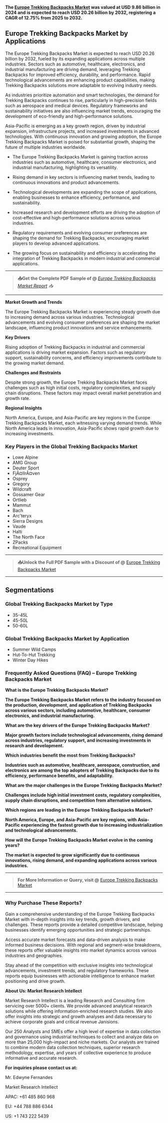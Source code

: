 <p><strong>The <a href="https://www.marketresearchintellect.com/download-sample/?rid=1081667&amp;utm_source=Pulse-April-Europe&amp;utm_medium=852">Europe Trekking Backpacks Market</a> was valued at USD 9.86 billion in 2024 and is expected to reach USD 20.26 billion by 2032, registering a CAGR of 12.75% from 2025 to 2032.</strong></p><h2>Europe Trekking Backpacks Market by Applications&nbsp;</h2><p><p>The Europe Trekking Backpacks Market is expected to reach USD 20.26 billion by 2032, fueled by its expanding applications across multiple industries. Sectors such as automotive, healthcare, electronics, and industrial manufacturing are driving demand, leveraging Trekking Backpacks for improved efficiency, durability, and performance. Rapid technological advancements are enhancing product capabilities, making Trekking Backpacks solutions more adaptable to evolving industry needs.</p><p>As industries prioritize automation and smart technologies, the demand for Trekking Backpacks continues to rise, particularly in high-precision fields such as aerospace and medical devices. Regulatory frameworks and sustainability initiatives are also influencing market trends, encouraging the development of eco-friendly and high-performance solutions.</p><p>Asia-Pacific is emerging as a key growth region, driven by industrial expansion, infrastructure projects, and increased investments in advanced technologies. With continuous innovation and growing adoption, the Europe Trekking Backpacks Market is poised for substantial growth, shaping the future of multiple industries worldwide.</p></p><ul><li><p>The Europe Trekking Backpacks Market is gaining traction across industries such as automotive, healthcare, consumer electronics, and industrial manufacturing, highlighting its versatility.</p></li><li><p>Rising demand in key sectors is influencing market trends, leading to continuous innovations and product advancements.</p></li><li><p>Technological developments are expanding the scope of applications, enabling businesses to enhance efficiency, performance, and sustainability.</p></li><li><p>Increased research and development efforts are driving the adoption of cost-effective and high-performance solutions across various industries.</p></li><li><p>Regulatory requirements and evolving consumer preferences are shaping the demand for Trekking Backpacks, encouraging market players to develop advanced applications.</p></li><li><p>The growing focus on sustainability and efficiency is accelerating the integration of Trekking Backpacks in modern industrial and commercial applications.</p></li></ul><hr /><blockquote><p><strong><span class="font-[700]">📥Get the Complete PDF Sample of @ </span></strong><em><span class="font-[700]"><a href="https://www.marketresearchintellect.com/download-sample/?rid=1081667&amp;utm_source=Pulse-April-Europe&amp;utm_medium=852" target="_blank" data-tracking-control-name="article-ssr-frontend-pulse_little-text-block" data-tracking-will-navigate="" data-test-link="">Europe Trekking Backpacks Market Report</a>&nbsp;📥</span></em></p></blockquote><hr /><p class="" data-start="77" data-end="360"><strong data-start="77" data-end="105">Market Growth and Trends</strong></p><p class="" data-start="77" data-end="360">The Europe Trekking Backpacks Market is experiencing steady growth due to increasing demand across various industries. Technological advancements and evolving consumer preferences are shaping the market landscape, influencing product innovations and service enhancements.</p><p class="" data-start="362" data-end="606"><strong data-start="362" data-end="377">Key Drivers</strong></p><p class="" data-start="362" data-end="606">Rising adoption of Trekking Backpacks in industrial and commercial applications is driving market expansion. Factors such as regulatory support, sustainability concerns, and efficiency improvements contribute to the growing market demand.</p><p class="" data-start="608" data-end="849"><strong data-start="608" data-end="637">Challenges and Restraints</strong></p><p class="" data-start="608" data-end="849">Despite strong growth, the Europe Trekking Backpacks Market faces challenges such as high initial costs, regulatory complexities, and supply chain disruptions. These factors may impact overall market penetration and growth rate.</p><p class="" data-start="851" data-end="1095"><strong data-start="851" data-end="872">Regional Insights</strong></p><p class="" data-start="851" data-end="1095">North America, Europe, and Asia-Pacific are key regions in the Europe Trekking Backpacks Market, each witnessing varying demand trends. While North America leads in innovation, Asia-Pacific shows rapid growth due to increasing investments.</p><p><h3>Key Players in the Global Trekking Backpacks Market </h3><ul><li>Lowe Alpine</li><li> AMG Group</li><li> Deuter Sport</li><li> FjÃ¤llrÃ¤ven</li><li> Osprey</li><li> Gregory</li><li> Wildcraft</li><li> Gossamer Gear</li><li> Ortlieb</li><li> Mammut</li><li> Bach</li><li> Arc'teryx</li><li> Sierra Designs</li><li> Vaude</li><li> Halti</li><li> The North Face</li><li> ZPacks</li><li> Recreational Equipment</li></ul></p><hr /><blockquote><p><strong>📥Unlock the Full PDF Sample with a Discount of @</strong> <a href="https://www.marketresearchintellect.com/ask-for-discount/?rid=1081667&amp;utm_source=Pulse-April-Europe&amp;utm_medium=852">Europe Trekking Backpacks Market</a></p></blockquote><hr /><p><h2>Segmentations</h2><h3>Global Trekking Backpacks Market by Type</h3><ul><li>35-45L</li><li>45-50L</li><li>50-60L</li></ul><h3>Global Trekking Backpacks Market by Application</h3><ul><li>Summer Wild Camps</li><li>Hut-To-Hut Trekking</li><li>Winter Day Hikes</li></ul></p><h3><strong>Frequently Asked Questions (FAQ) &ndash; Europe Trekking Backpacks Market</strong></h3><p><strong>What is the Europe Trekking Backpacks Market?</strong></p><p><strong>The Europe Trekking Backpacks Market refers to the industry focused on the production, development, and application of Trekking Backpacks across various sectors, including automotive, healthcare, consumer electronics, and industrial manufacturing.</strong></p><p><strong>What are the key drivers of the Europe Trekking Backpacks Market?</strong></p><p><strong>Major growth factors include technological advancements, rising demand across industries, regulatory support, and increasing investments in research and development.</strong></p><p><strong>Which industries benefit the most from Trekking Backpacks?</strong></p><p><strong>Industries such as automotive, healthcare, aerospace, construction, and electronics are among the top adopters of Trekking Backpacks due to its efficiency, performance benefits, and adaptability.</strong></p><p><strong>What are the major challenges in the Europe Trekking Backpacks Market?</strong></p><p><strong>Challenges include high initial investment costs, regulatory complexities, supply chain disruptions, and competition from alternative solutions.</strong></p><p><strong>Which regions are leading in the Europe Trekking Backpacks Market?</strong></p><p><strong>North America, Europe, and Asia-Pacific are key regions, with Asia-Pacific experiencing the fastest growth due to increasing industrialization and technological advancements.</strong></p><p><strong>How will the Europe Trekking Backpacks Market evolve in the coming years?</strong></p><p><strong>The market is expected to grow significantly due to continuous innovations, rising demand, and expanding applications across various industries.</strong></p><hr /><blockquote><p><span class="font-[700]"><strong>For More Information or Query, visit&nbsp;@</strong>&nbsp;</span><span class="font-[700]"><a href="https://www.marketresearchintellect.com/product/trekking-backpacks-market/?utm_source=Linkedin&utm_medium=852" target="_blank" data-tracking-control-name="article-ssr-frontend-pulse_little-text-block" data-tracking-will-navigate="" data-test-link="">Europe Trekking Backpacks Market</a></span></p></blockquote><hr /><h3><strong data-start="0" data-end="31">Why Purchase These Reports?</strong></h3><p class="" data-start="35" data-end="297">Gain a comprehensive understanding of the Europe Trekking Backpacks Market with in-depth insights into key trends, growth drivers, and challenges. These reports provide a detailed competitive landscape, helping businesses identify emerging opportunities and strategic partnerships.</p><p class="" data-start="299" data-end="540">Access accurate market forecasts and data-driven analysis to make informed business decisions. With regional and segment-wise breakdowns, these reports offer valuable insights into market dynamics across various industries and geographies.</p><p class="" data-start="542" data-end="784">Stay ahead of the competition with exclusive insights into technological advancements, investment trends, and regulatory frameworks. These reports equip businesses with actionable intelligence to enhance market positioning and drive growth.</p><p><strong><span class="font-[700]">About Us: Market Research Intellect</span></strong></p><p><span class="">Market Research Intellect is a leading Research and Consulting firm servicing over 5000+ clients. We provide advanced analytical research solutions while offering information-enriched research studies.&nbsp;</span>We also offer insights into strategic and growth analyses and data necessary to achieve corporate goals and critical revenue Janisions.</p><p><span class="">Our 250 Analysts and SMEs offer a high level of expertise in data collection and governance using industrial techniques to collect and analyze data on more than 25,000 high-impact and niche markets. Our analysts are trained to combine modern data collection techniques, superior research methodology, expertise, and years of collective experience to produce informative and accurate research.</span></p><p><strong>For inquiries please contact us at:</strong></p><p>Mr. Edwyne Fernandes</p><p>Market Research Intellect</p><p>APAC: +61 485 860 968</p><p>EU: +44 788 886 6344</p><p>US: +1 743 222 5439</p>